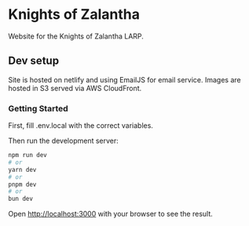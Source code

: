 # Knights of Zalantha
Website for the Knights of Zalantha LARP. 

## Dev setup
Site is hosted on netlify and using EmailJS for email service. Images are hosted in S3 served via AWS CloudFront.

### Getting Started

First, fill .env.local with the correct variables.

Then run the development server:

```bash
npm run dev
# or
yarn dev
# or
pnpm dev
# or
bun dev
```

Open [http://localhost:3000](http://localhost:3000) with your browser to see the result.

